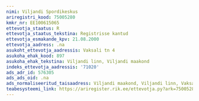 ```yaml
---
nimi: Viljandi Spordikeskus
ariregistri_kood: 75005280
kmkr_nr: EE100615065
ettevotja_staatus: R
ettevotja_staatus_tekstina: Registrisse kantud
ettevotja_esmakande_kpv: 21.08.2000
ettevotja_aadress: .na
asukoht_ettevotja_aadressis: Vaksali tn 4
asukoha_ehak_kood: 897
asukoha_ehak_tekstina: Viljandi linn, Viljandi maakond
indeks_ettevotja_aadressis: '71020'
ads_adr_id: 576305
ads_ads_oid: .na
ads_normaliseeritud_taisaadress: Viljandi maakond, Viljandi linn, Vaksali tn 4
teabesysteemi_link: https://ariregister.rik.ee/ettevotja.py?ark=75005280&ref=rekvisiidid
---
```

